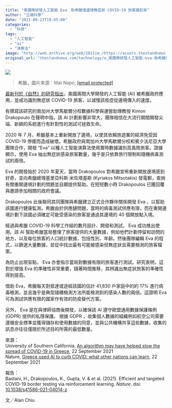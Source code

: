 ```yaml
---
title: "美團隊研發人工智能 Eva　助希臘增邊境無症狀 COVID-19 旅客識別率"
author: "立場科學"
date: "2021-09-23T19:45:00"
categories:
  - "科技"
tags:
  - "人工智能"
  - "ai"
  - "演算法"
image: "http://web.archive.org/web/2021im_/https://assets.thestandnews.com/media/photos/gr-18.png"
original_url: "thestandnews.com/technology/a_美團隊研發人工智能-eva-助希臘增邊境無症狀-covid-19-旅客識別率"
---
```

![](http://web.archive.org/web/2021im_/https://assets.thestandnews.com/media/photos/gr-18.png)
> 希臘，圖片來源：Mat Napo, [\[email protected\]](/web/20211229132344/https://www.thestandnews.com/cdn-cgi/l/email-protection)

[最新刊於《自然》的研究指出](http://web.archive.org/web/20211229132344/https://doi.org/10.1038/s41586-021-04014-z)，美國兩間大學開發的人工智能 (AI) 被希臘政府應用，並成功識別無症狀 COVID-19 旅客，以減慢該疫症從邊境傳入的速度。

有撰寫該研究的南加州大學馬歇爾分校數據科學與運營助理教授 Kimon Drakopoulo 在聲明中指，該 AI 計劃影響非常大，團隊相信在大流行期間開發尖端、新穎的系統進行有針對性的測試可拯救生命。

2020 年 7 月，希臘基本上重新開放了邊境，以使其依賴旅遊業的經濟免受因 COVID-19 停擺而造成破壞。希臘政府與南加州大學馬歇爾分校和賓夕法尼亞大學團隊合作，開發 “Eva” 以種人工智能演算法使用實時數據識別高風險旅客。證據顯示，使用 Eva 抽出無症狀感染旅客數量，幾乎是只依靠旅行限制和隨機病毒測試的兩倍。

Eva 的開發始於 2020 年夏天，當時 Drakopoulos 對希臘宣佈重新開放邊境感到好奇，並向希臘總理基里亞科斯·米佐塔基斯 (Kyriakos Mitsotakis) 發電郵，查詢有關重開邊境計劃的問題並自願提供幫助。在短短數小時 Drakopoulos 已獲回覆與邀請參加相關的政府會議。

Drakopoulos 此後聯同其同團隊與希臘建立正式合作夥伴關係開發 Eva ，以幫助該國進行健康監測。希臘由於供應鏈問題，當時的病毒測試供應有限，而在重開邊境計劃下該國必須確定可能受感染的旅客是通過其邊境的 40 個開放點入境。

經過與希臘 COVID-19 科學工作組的數月設計、開發和測試， Eva 成功推出使用。該 AI 幫助希臘當局整理了旅客提供的大量數據，例如他們計劃停留和訪問的地方，以及每位旅客的人口統計數據，包括性別、年齡。然後團隊編輯 Eva 的程式，以篩選大量數據，並從中找出最有可能被感染但無症狀且需要檢測的旅客檔案。

為防止出現盲點， Eva 亦會指示當局對數據有限的旅客進行測試。研究表明，這對於增強 Eva 的準確性非常重要，隨著時間推移，其辨識出無症狀旅客的準確性得到提高。

借助 Eva，希臘每天對抵達或途經該國的估計 41,830 戶家庭中的約 17% 進行病毒檢測，並且幾乎是典型隨機檢測方法所能檢測到的感染人數的兩倍。這證明 Eva 可為測試供應有限的國家作有效的防疫替代方案。

另外， Eva 是在與律師協商後開發，以確保該 AI 遵守歐盟通用數據保護條例 (GDPR) 提供的私隱保護。 根據 GDPR ，收集個人數據的組織例如航空公司需要遵循安全標準並獲得儲存和使用數據的同意，並與公共機構共享這些數據，收集的訊息亦往往僅限於所述目的所需的最低數量。

來源：  
University of Southern California, [An algorithm may have helped slow the spread of COVID-19 in Greece](http://web.archive.org/web/20211229132344/https://medicalxpress.com/news/2021-09-algorithm-covid-greece.html), 22 September 2021  
Nature, [Greece used AI to curb COVID: what other nations can learn](http://web.archive.org/web/20211229132344/https://www.nature.com/articles/d41586-021-02554-y), 22 September 2021

報告：  
Bastani, H., Drakopoulos, K., Gupta, V. & et al. (2021). Efficient and targeted COVID-19 border testing via reinforcement learning. _Nature_. doi: [10.1038/s41586-021-04014-z](http://web.archive.org/web/20211229132344/https://doi.org/10.1038/s41586-021-04014-z)

文／Alan Chiu